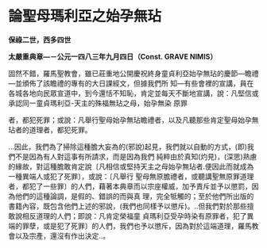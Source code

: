 # 論聖母瑪利亞之始孕無玷


**保祿二世，西多四世**

**太嚴重典章—－公元一四八三年九月四日（Const. GRAVE NIMIS）**





固然不錯，羅馬聖教會，雖已莊重地公開慶祝終身童貞利亞始孕無玷的慶節—瞻禮—並頒佈了該瞻禮的專有的大日課經文，但據我們所
知—有些會裡的宣講，員在各城各地向民眾宣道中，到今還恬不知恥，肯定並每天不斷地宣講，說：凡堅信或承認同一童貞瑪利亞-天主的殊福無玷之母，始孕無染
原罪

者，都犯死罪；或說：凡舉行聖母始孕無玷瞻禮者，以及凡聽那些肯定聖母始孕無玷者的道理者，都犯死罪。

…因此，我們為了掃除這種膽大妄為的(邪說)起見，我們就以自動的方式，(即)我們不是因為有人對這事有所請求，而是因為我們
純粹由於真知(灼見)，(深思)熟慮的緣故，對這種膽敢肯定說〔凡相信或堅持天主之母始孕無玷者.便因此而就成為一種異端人或犯了死罪〕，或說：〔凡舉行
聖母無原膽禮者，或聽講聖無原罪道理者，都犯了一些罪〕的人們，藉著本典章而以宗座權威，加予責斥並予以懲罰，因為他們的這種論調，是假的、錯誤的而與真
理，完全牴觸的；至於他們所出版的書籍內容，既包含他們上述的邪說，(我們也同樣予以懲斥)。‥但我們對於那些擅敢說相反道理的人們；即說：凡肯定榮福童
貞瑪利亞受孕時染有原罪者，犯了異端的罪孽，或是犯了死罪〕的人們，我們也予以懲斥，因為對於這端道理，羅馬教會以及宗產，還沒有作出決定‥。

